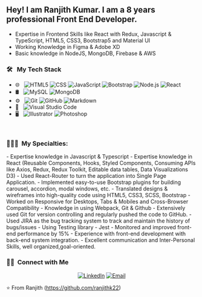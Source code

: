 <h2> Hey! I am Ranjith Kumar. I am a 8 years professional Front End Developer.</h2>



- Expertise in Frontend Skills like React with Redux, Javascript & TypeScript, HTML5, CSS3, Bootstrap5 and Material UI
- Working Knowledge in Figma & Adobe XD
- Basic knowledge in NodeJS, MongoDB, Firebase & AWS

<h3> 🛠 &nbsp; My Tech Stack</h3>


- 🌐 &nbsp;
  ![HTML5](https://img.shields.io/badge/-HTML5-333333?style=flat&logo=HTML5)
  ![CSS](https://img.shields.io/badge/-CSS-333333?style=flat&logo=CSS3&logoColor=1572B6)
  ![JavaScript](https://img.shields.io/badge/-JavaScript-333333?style=flat&logo=javascript)
  ![Bootstrap](https://img.shields.io/badge/-Bootstrap-333333?style=flat&logo=bootstrap&logoColor=563D7C)
  ![Node.js](https://img.shields.io/badge/-Node.js-333333?style=flat&logo=node.js)
  ![React](https://img.shields.io/badge/-React-333333?style=flat&logo=react)
- 🛢 &nbsp;
  ![MySQL](https://img.shields.io/badge/-MySQL-333333?style=flat&logo=mysql)
  ![MongoDB](https://img.shields.io/badge/-MongoDB-333333?style=flat&logo=mongodb)
- ⚙️ &nbsp;
  ![Git](https://img.shields.io/badge/-Git-333333?style=flat&logo=git)
  ![GitHub](https://img.shields.io/badge/-GitHub-333333?style=flat&logo=github)
  ![Markdown](https://img.shields.io/badge/-Markdown-333333?style=flat&logo=markdown)
- 🔧 &nbsp;
  ![Visual Studio Code](https://img.shields.io/badge/-Visual%20Studio%20Code-333333?style=flat&logo=visual-studio-code&logoColor=007ACC)
- 🖥 &nbsp;
  ![Illustrator](https://img.shields.io/badge/-Illustrator-333333?style=flat&logo=adobe-illustrator)
  ![Photoshop](https://img.shields.io/badge/-Photoshop-333333?style=flat&logo=adobe-photoshop)

<br/>
<h3> 👨🏻‍💻 &nbsp;My Specialties:</h3>
- Expertise knowledge in Javascript & Typescript
- Expertise knowledge in React (Reusable Components, Hooks, Styled Components, Consuming APIs like Axios, Redux, Redux Toolkit, Editable data tables, Data Visualizations D3)
- Used React-Router to turn the application into Single Page Application.
- Implemented easy-to-use Bootstrap plugins for building carousel, accordion, modal windows, etc.
- Translated designs & wireframes into high-quality code using HTML5, CSS3, SCSS, Bootstrap
- Worked on Responsive for Desktops, Tabs & Mobiles and Cross-Browser Compatibility
- Knowledge in using Webpack, Git & Github
- Extensively used Git for version controlling and regularly pushed the code to GitHub.
- Used JIRA as the bug tracking system to track and maintain the history of bugs/issues
- Using Testing library - Jest
- Monitored and improved front-end performance by 15%
- Experience with front-end development with back-end system integration.
- Excellent communication and Inter-Personal Skills, well organized,goal-oriented.
<br/>
<h3> 🤝🏻 &nbsp;Connect with Me </h3>

<p align="center">
<a href="[https://www.linkedin.com/in/AVS1508/](https://www.linkedin.com/in/ranjith-kumar-k/)"><img alt="LinkedIn" src="https://img.shields.io/badge/LinkedIn-Aditya%20Vikram%20Singh-blue?style=flat-square&logo=linkedin"></a>
<a href="mailto:ranjithkumar.k22@gmail.com"><img alt="Email" src="https://img.shields.io/badge/Email-avsingh@umass.edu-blue?style=flat-square&logo=gmail"></a>
</p>

⭐️ From Ranjith (https://github.com/ranjithk22)
